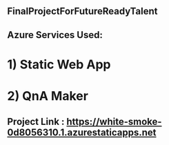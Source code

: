 ## FinalProjectForFutureReadyTalent
## Azure Services Used: 
# 1) Static Web App
# 2) QnA Maker
## Project Link : https://white-smoke-0d8056310.1.azurestaticapps.net
